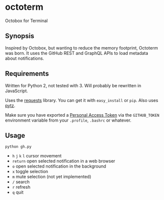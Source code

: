 # octoterm
Octobox for Terminal


## Synopsis

Inspired by Octobox, but wanting to reduce the memory footprint, Octoterm was born. It uses the GitHub REST and GraphQL APIs to load metadata about notifications.


## Requirements

Written for Python 2, not tested with 3. Will probably be rewritten in JavaScript.

Uses the [requests](http://docs.python-requests.org) library. You can get it with `easy_install` or `pip`.
Also uses [pytz](https://github.com/newvem/pytz).

Make sure you have exported a [Personal Access Token](https://help.github.com/articles/creating-a-personal-access-token-for-the-command-line/) via the `GITHUB_TOKEN` environment variable from your `.profile`, `.bashrc` or whatever.


## Usage

```
python gh.py
```

- `h` `j` `k` `l` cursor movement
- `return` open selected notification in a web browser
- `o` open selected notification in the background
- `x` toggle selection
- `m` mute selection (not yet implemented)
- `/` search
- `r` refresh
- `q` quit
